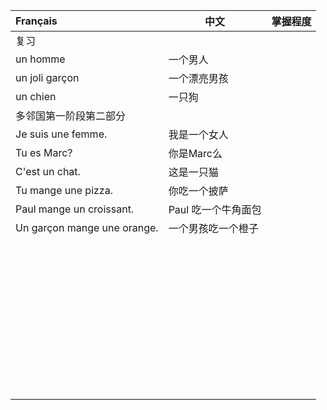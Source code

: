 | Français                    | 中文                | 掌握程度 |
| :-------------------------- | ------------------- | -------- |
| 复习                        |                     |          |
| un homme                    | 一个男人            |          |
| un joli garçon              | 一个漂亮男孩        |          |
| un chien                    | 一只狗              |          |
| 多邻国第一阶段第二部分      |                     |          |
| Je suis une femme.          | 我是一个女人        |          |
| Tu es Marc?                 | 你是Marc么          |          |
| C'est un chat.              | 这是一只猫          |          |
| Tu mange une pizza.         | 你吃一个披萨        |          |
| Paul mange un croissant.    | Paul 吃一个牛角面包 |          |
| Un garçon mange une orange. | 一个男孩吃一个橙子  |          |
|                             |                     |          |
|                             |                     |          |
|                             |                     |          |
|                             |                     |          |
|                             |                     |          |
|                             |                     |          |
|                             |                     |          |
|                             |                     |          |
|                             |                     |          |
|                             |                     |          |
|                             |                     |          |
|                             |                     |          |
|                             |                     |          |
|                             |                     |          |
|                             |                     |          |
|                             |                     |          |
|                             |                     |          |
|                             |                     |          |
|                             |                     |          |
|                             |                     |          |
|                             |                     |          |
|                             |                     |          |
|                             |                     |          |
|                             |                     |          |
|                             |                     |          |
|                             |                     |          |
|                             |                     |          |
|                             |                     |          |
|                             |                     |          |
|                             |                     |          |
|                             |                     |          |
|                             |                     |          |
|                             |                     |          |
|                             |                     |          |
|                             |                     |          |
|                             |                     |          |
|                             |                     |          |
|                             |                     |          |
|                             |                     |          |
|                             |                     |          |
|                             |                     |          |
|                             |                     |          |
|                             |                     |          |